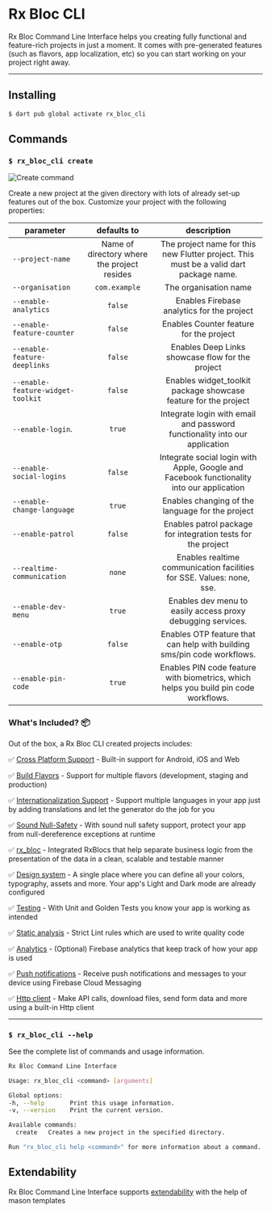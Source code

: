 # Rx Bloc CLI

Rx Bloc Command Line Interface helps you creating fully functional and feature-rich projects in just a moment. It comes with pre-generated features (such as flavors, app localization, etc) so you can start working on your project right away.

---

## Installing

```sh
$ dart pub global activate rx_bloc_cli
```

## Commands

### `$ rx_bloc_cli create`

![Create command][create_command_gif_lnk]

Create a new project at the given directory with lots of already set-up features out of the box. Customize your project with the following properties:


| parameter                         |                 defaults to                 |                                        description                                        |
|-----------------------------------|:-------------------------------------------:|:-----------------------------------------------------------------------------------------:|
| `--project-name`                  | Name of directory where the project resides |  The project name for this new Flutter project. This must be a valid dart package name.   |
| `--organisation`                  |                `com.example`                |                                   The organisation name                                   |
| `--enable-analytics`              |                   `false`                   |                        Enables Firebase analytics for the project                         |
| `--enable-feature-counter`        |                   `false`                   |                          Enables Counter feature for the project                          |
| `--enable-feature-deeplinks`      |                   `false`                   |                     Enables Deep Links showcase flow for the project                      |
| `--enable-feature-widget-toolkit` |                   `false`                   |              Enables widget_toolkit package showcase feature for the project              |
| `--enable-login`.                 |                   `true`                    |        Integrate login with email and password functionality into our application         |
| `--enable-social-logins`          |                   `false`                   | Integrate social login with Apple, Google and Facebook functionality into our application |
| `--enable-change-language`        |                   `true`                    |                     Enables changing of the language for the project                      |
| `--enable-patrol`                 |                   `false`                   |               Enables patrol package for integration tests for the project                |
| `--realtime-communication`        |                   `none`                    |           Enables realtime communication facilities for SSE. Values: none, sse.           |
| `--enable-dev-menu`               |                   `true`                    |                Enables dev menu to easily access proxy debugging services.                |
| `--enable-otp`                    |                   `false`                   |          Enables OTP feature that can help with building sms/pin code workflows.          |
| `--enable-pin-code`               |                   `true`                    |    Enables PIN code feature with biometrics, which helps you build pin code workflows.    |


### What's Included? 📦

Out of the box, a Rx Bloc CLI created projects includes:

✅ [Cross Platform Support][cross_platform_support_lnk] - Built-in support for Android, iOS and Web

✅ [Build Flavors][flutter_flavors_lnk] - Support for multiple flavors (development, staging and production)

✅ [Internationalization Support][localization_lnk] - Support multiple languages in your app just by adding translations and let the generator do the job for you

✅ [Sound Null-Safety][null_safety_lnk] - With sound null safety support, protect your app from null-dereference exceptions at runtime

✅ [rx_bloc][rx_bloc_lnk] - Integrated RxBlocs that help separate business logic from the presentation of the data in a clean, scalable and testable manner

✅ [Design system][design_system_lnk] - A single place where you can define all your colors, typography, assets and more. Your app's Light and Dark mode are already configured

✅ [Testing][testing_lnk] - With Unit and Golden Tests you know your app is working as intended

✅ [Static analysis][static_analysis_lnk] - Strict Lint rules which are used to write quality code

✅ [Analytics][firebase_analytics_lnk] - (Optional) Firebase analytics that keep track of how your app is used

✅ [Push notifications][push_notifications_lnk] - Receive push notifications and messages to your device using Firebase Cloud Messaging

✅ [Http client][dio_http_client_lnk] - Make API calls, download files, send form data and more using a built-in Http client

---

### `$ rx_bloc_cli --help`

See the complete list of commands and usage information.

```sh
Rx Bloc Command Line Interface

Usage: rx_bloc_cli <command> [arguments]

Global options:
-h, --help       Print this usage information.
-v, --version    Print the current version.

Available commands:
  create   Creates a new project in the specified directory.

Run "rx_bloc_cli help <command>" for more information about a command.
```
## Extendability

Rx Bloc Command Line Interface supports [extendability] with the help of mason templates


[null_safety_lnk]: https://dart.dev/null-safety
[localization_lnk]: https://flutter.dev/docs/development/accessibility-and-localization/internationalization
[cross_platform_support_lnk]: https://flutter.dev/docs/development/tools/sdk/release-notes/supported-platforms
[flutter_flavors_lnk]: https://flutter.dev/docs/deployment/flavors
[rx_bloc_lnk]: https://pub.dev/packages/rx_bloc
[design_system_lnk]: https://uxdesign.cc/everything-you-need-to-know-about-design-systems-54b109851969
[testing_lnk]: https://flutter.dev/docs/testing
[static_analysis_lnk]: https://dart.dev/guides/language/analysis-options
[firebase_analytics_lnk]: https://pub.dev/packages/firebase_analytics
[push_notifications_lnk]: https://firebase.google.com/products/cloud-messaging/
[create_command_gif_lnk]: https://raw.githubusercontent.com/Prime-Holding/rx_bloc/develop/packages/rx_bloc_cli/doc/assets/rx_bloc_cli_create.gif
[dio_http_client_lnk]: https://pub.dev/packages/dio
[interceptors_lnk]: https://pub.dev/documentation/dio/latest/dio/Interceptor-class.html
[extendability]: /packages/rx_bloc_cli/mason_templates/README.md
